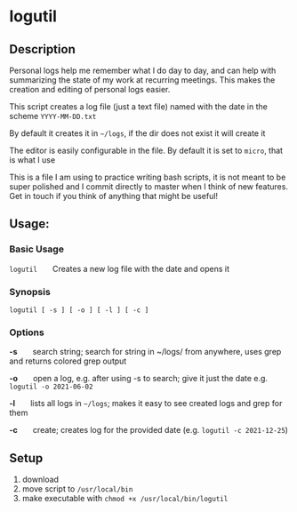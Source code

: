 # logutil

## Description

Personal logs help me remember what I do day to day, and can help with summarizing the state of my work at recurring meetings. This makes the creation and editing of personal logs easier.

This script creates a log file (just a text file) named with the date in the scheme `YYYY-MM-DD.txt`

By default it creates it in `~/logs`, if the dir does not exist it will create it

The editor is easily configurable in the file. By default it is set to `micro`, that is what I use

This is a file I am using to practice writing bash scripts, it is not meant to be super polished and I commit directly to master when I think of new features. Get in touch if you think of anything that might be useful!

## Usage:

### Basic Usage

`logutil` &nbsp;  &nbsp;  &nbsp;  Creates a new log file with the date and opens it

### Synopsis

`logutil [ -s ] [ -o ] [ -l ] [ -c ]`

### Options

**-s** &nbsp;  &nbsp;  &nbsp;  search string; search for string in ~/logs/ from anywhere, uses grep and returns colored grep output

**-o** &nbsp;  &nbsp;  &nbsp;  open a log, e.g. after using -s to search; give it just the date e.g. `logutil -o 2021-06-02`

**-l** &nbsp;  &nbsp;  &nbsp;  lists all logs in `~/logs`; makes it easy to see created logs and grep for them


**-c** &nbsp;  &nbsp;  &nbsp;  create; creates log for the provided date (e.g. `logutil -c 2021-12-25`)
    
## Setup

1. download
2. move script to `/usr/local/bin`
3. make executable with `chmod +x /usr/local/bin/logutil` 

